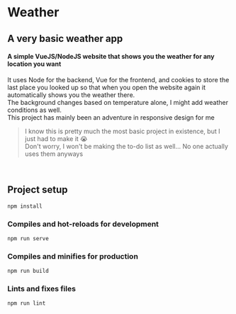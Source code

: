 # Weather
## A very basic weather app

#### A simple VueJS/NodeJS website that shows you the weather for any location you want
It uses Node for the backend, Vue for the frontend, and cookies to store the last place you looked up so that when you open the website again it automatically shows you the weather there. <br>
The background changes based on temperature alone, I might add weather conditions as well. <br>
This project has mainly been an adventure in responsive design for me
> I know this is pretty much the most basic project in existence, but I just had to make it 😭 <br>
> Don't worry, I won't be making the to-do list as well... No one actually uses them anyways

<br>

## Project setup
```
npm install
```

### Compiles and hot-reloads for development
```
npm run serve
```

### Compiles and minifies for production
```
npm run build
```

### Lints and fixes files
```
npm run lint
```
